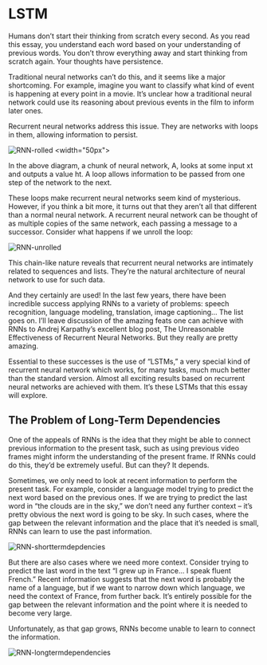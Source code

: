 # LSTM
Humans don’t start their thinking from scratch every second. As you read this essay, you understand each word based on your understanding of previous words. You don’t throw everything away and start thinking from scratch again. Your thoughts have persistence.

Traditional neural networks can’t do this, and it seems like a major shortcoming. For example, imagine you want to classify what kind of event is happening at every point in a movie. It’s unclear how a traditional neural network could use its reasoning about previous events in the film to inform later ones.

Recurrent neural networks address this issue. They are networks with loops in them, allowing information to persist.

![RNN-rolled](https://user-images.githubusercontent.com/58145503/99902459-00a65b00-2ce4-11eb-8742-db48d9234009.png) <width="50px">

In the above diagram, a chunk of neural network, A, looks at some input xt and outputs a value ht. A loop allows information to be passed from one step of the network to the next.

These loops make recurrent neural networks seem kind of mysterious. However, if you think a bit more, it turns out that they aren’t all that different than a normal neural network. A recurrent neural network can be thought of as multiple copies of the same network, each passing a message to a successor. Consider what happens if we unroll the loop:

![RNN-unrolled](https://user-images.githubusercontent.com/58145503/99902481-2b90af00-2ce4-11eb-8710-7e2868f377a5.png)

This chain-like nature reveals that recurrent neural networks are intimately related to sequences and lists. They’re the natural architecture of neural network to use for such data.

And they certainly are used! In the last few years, there have been incredible success applying RNNs to a variety of problems: speech recognition, language modeling, translation, image captioning… The list goes on. I’ll leave discussion of the amazing feats one can achieve with RNNs to Andrej Karpathy’s excellent blog post, The Unreasonable Effectiveness of Recurrent Neural Networks. But they really are pretty amazing.

Essential to these successes is the use of “LSTMs,” a very special kind of recurrent neural network which works, for many tasks, much much better than the standard version. Almost all exciting results based on recurrent neural networks are achieved with them. It’s these LSTMs that this essay will explore.

## The Problem of Long-Term Dependencies
One of the appeals of RNNs is the idea that they might be able to connect previous information to the present task, such as using previous video frames might inform the understanding of the present frame. If RNNs could do this, they’d be extremely useful. But can they? It depends.

Sometimes, we only need to look at recent information to perform the present task. For example, consider a language model trying to predict the next word based on the previous ones. If we are trying to predict the last word in “the clouds are in the sky,” we don’t need any further context – it’s pretty obvious the next word is going to be sky. In such cases, where the gap between the relevant information and the place that it’s needed is small, RNNs can learn to use the past information.

![RNN-shorttermdepdencies](https://user-images.githubusercontent.com/58145503/99902517-5e3aa780-2ce4-11eb-974e-b159687b0961.png)

But there are also cases where we need more context. Consider trying to predict the last word in the text “I grew up in France… I speak fluent French.” Recent information suggests that the next word is probably the name of a language, but if we want to narrow down which language, we need the context of France, from further back. It’s entirely possible for the gap between the relevant information and the point where it is needed to become very large.

Unfortunately, as that gap grows, RNNs become unable to learn to connect the information.

![RNN-longtermdependencies](https://user-images.githubusercontent.com/58145503/99902536-83c7b100-2ce4-11eb-958c-33bcff42bd33.png)

